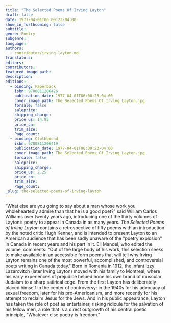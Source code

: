 ```yaml
---
title: "The Selected Poems Of Irving Layton"
draft: false
date: 1977-04-01T06:00:23-04:00
show_in_forthcoming: false
subtitle:
genre: Poetry
subgenre:
language:
authors:
  - contributor/irving-layton.md
translators:
editors:
contributors:
featured_image_path:
description:
editions:
  - binding: Paperback
    isbn: 9780811206426
    publication_date: 1977-04-01T06:00:23-04:00
    cover_image_path: The_Selected_Poems_Of_Irving_Layton.jpg
    forsale: false
    saleprice:
    shipping_charge:
    price_us: 14.95
    price_cn:
    trim_size:
    Page_count:
  - binding: Clothbound
    isbn: 9780811206419
    publication_date: 1977-04-01T06:00:23-04:00
    cover_image_path: The_Selected_Poems_Of_Irving_Layton.jpg
    forsale: false
    saleprice:
    shipping_charge:
    price_us: 2.25
    price_cn:
    trim_size:
    Page_count:
_slug: the-selected-poems-of-irving-layton
---
```


”What else are you going to say about a man whose work you wholeheartedly admire than that he is a good poet?" said William Carlos Williams over twenty years ago, introducing one of the thirty volumes of Layton’s poetry to appear in Canada in as many years. _The Selected Poems of Irving Layton_ contains a retrospective of fifty poems with an introduction by the noted critic Hugh Kenner, and is intended to present Layton to an American audience that has been sadly unaware of the "poetry explosion" in Canada in recent years and his part in it. Eli Mandel, who edited the volume, comments: "Out of the large body of his work, this selection seeks to make available in an accessible form poems that will tell why Irving Layton remains one of the most powerful, accomplished, and controversial poets writing in Canada today." Born in Romania in 1912, the infant Izzy Lazarovitch (later Irving Layton) moved with his family to Montreal, where his early experiences of prejudice helped hone his own brand of muscular Judaism to a sharp satirical edge. From the first Layton has deliberately placed himself in the center of controversy: in the 1940s for his advocacy of sexual freedom, later for his pro-Americanism, and more recently for his attempt to reclaim Jesus for the Jews. And in his public appearance, Layton has taken the role of poet as entertainer, risking ridicule for the salvation of his fellow men, a role that is a direct outgrowth of his central poetic principle, "Whatever else poetry is freedom."

